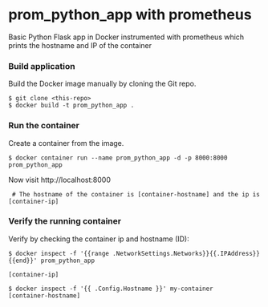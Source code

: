 # prom_python_app with prometheus
Basic Python Flask app in Docker instrumented with prometheus which prints the hostname and IP of the container

### Build application
Build the Docker image manually by cloning the Git repo.
```
$ git clone <this-repo>
$ docker build -t prom_python_app .
```

### Run the container
Create a container from the image.
```
$ docker container run --name prom_python_app -d -p 8000:8000 prom_python_app
```

Now visit http://localhost:8000
```
 # The hostname of the container is [container-hostname] and the ip is [container-ip]
```

### Verify the running container
Verify by checking the container ip and hostname (ID):
```
$ docker inspect -f '{{range .NetworkSettings.Networks}}{{.IPAddress}}{{end}}' prom_python_app

[container-ip]

$ docker inspect -f '{{ .Config.Hostname }}' my-container
[container-hostname]

```


